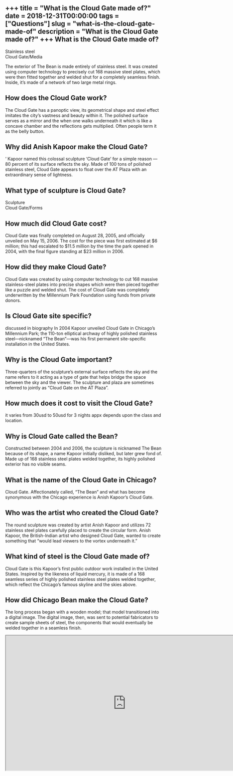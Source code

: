 +++
title = "What is the Cloud Gate made of?"
date = 2018-12-31T00:00:00
tags = ["Questions"]
slug = "what-is-the-cloud-gate-made-of"
description = "What is the Cloud Gate made of?"
+++
What is the Cloud Gate made of?
-------------------------------

Stainless steel  
Cloud Gate/Media

The exterior of The Bean is made entirely of stainless steel. It was created using computer technology to precisely cut 168 massive steel plates, which were then fitted together and welded shut for a completely seamless finish. Inside, it’s made of a network of two large metal rings.

How does the Cloud Gate work?
-----------------------------

The Cloud Gate has a panoptic view, its geometrical shape and steel effect imitates the city’s vastness and beauty within it. The polished surface serves as a mirror and the when one walks underneath it which is like a concave chamber and the reflections gets multiplied. Often people term it as the belly button.

Why did Anish Kapoor make the Cloud Gate?
-----------------------------------------

‘ Kapoor named this colossal sculpture ‘Cloud Gate’ for a simple reason — 80 percent of its surface reflects the sky. Made of 100 tons of polished stainless steel, Cloud Gate appears to float over the AT Plaza with an extraordinary sense of lightness.

What type of sculpture is Cloud Gate?
-------------------------------------

Sculpture  
Cloud Gate/Forms

How much did Cloud Gate cost?
-----------------------------

Cloud Gate was finally completed on August 28, 2005, and officially unveiled on May 15, 2006. The cost for the piece was first estimated at $6 million; this had escalated to $11.5 million by the time the park opened in 2004, with the final figure standing at $23 million in 2006.

How did they make Cloud Gate?
-----------------------------

Cloud Gate was created by using computer technology to cut 168 massive stainless-steel plates into precise shapes which were then pieced together like a puzzle and welded shut. The cost of Cloud Gate was completely underwritten by the Millennium Park Foundation using funds from private donors.

Is Cloud Gate site specific?
----------------------------

discussed in biography In 2004 Kapoor unveiled Cloud Gate in Chicago’s Millennium Park; the 110-ton elliptical archway of highly polished stainless steel—nicknamed “The Bean”—was his first permanent site-specific installation in the United States.

Why is the Cloud Gate important?
--------------------------------

Three-quarters of the sculpture’s external surface reflects the sky and the name refers to it acting as a type of gate that helps bridge the space between the sky and the viewer. The sculpture and plaza are sometimes referred to jointly as “Cloud Gate on the AT Plaza”.

How much does it cost to visit the Cloud Gate?
----------------------------------------------

it varies from 30usd to 50usd for 3 nights appx depends upon the class and location.

Why is Cloud Gate called the Bean?
----------------------------------

Constructed between 2004 and 2006, the sculpture is nicknamed The Bean because of its shape, a name Kapoor initially disliked, but later grew fond of. Made up of 168 stainless steel plates welded together, its highly polished exterior has no visible seams.

What is the name of the Cloud Gate in Chicago?
----------------------------------------------

Cloud Gate. Affectionately called, “The Bean” and what has become synonymous with the Chicago experience is Anish Kapoor’s Cloud Gate.

Who was the artist who created the Cloud Gate?
----------------------------------------------

The round sculpture was created by artist Anish Kapoor and utilizes 72 stainless steel plates carefully placed to create the circular form. Anish Kapoor, the British-Indian artist who designed Cloud Gate, wanted to create something that “would lead viewers to the vortex underneath it.”

What kind of steel is the Cloud Gate made of?
---------------------------------------------

Cloud Gate is this Kapoor’s first public outdoor work installed in the United States. Inspired by the likeness of liquid mercury, it is made of a 168 seamless series of highly polished stainless steel plates welded together, which reflect the Chicago’s famous skyline and the skies above.

How did Chicago Bean make the Cloud Gate?
-----------------------------------------

The long process began with a wooden model; that model transitioned into a digital image. The digital image, then, was sent to potential fabricators to create sample sheets of steel, the components that would eventually be welded together in a seamless finish.

<iframe allow="accelerometer; autoplay; clipboard-write; encrypted-media; gyroscope; picture-in-picture" allowfullscreen="" class="__youtube_prefs__  epyt-is-override  no-lazyload" data-no-lazy="1" data-origheight="433" data-origwidth="770" data-skipgform_ajax_framebjll="" height="433" id="_ytid_31345" loading="lazy" src="https://www.youtube.com/embed/IVqWosmM8VA?enablejsapi=1&autoplay=0&cc_load_policy=0&cc_lang_pref=&iv_load_policy=1&loop=0&modestbranding=0&rel=1&fs=1&playsinline=0&autohide=2&theme=dark&color=red&controls=1&" title="YouTube player" width="770"></iframe>